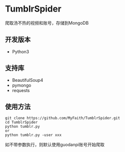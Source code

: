 # TumblrSpider
爬取汤不热的视频和账号，存储到MongoDB
## 开发版本
* Python3

## 支持库
* BeautifulSoup4
* pymongo
* requests

## 使用方法
```
git clone https://github.com/MyFaith/TumblrSpider.git
cd TumblrSpider
python tumblr.py
or
python tumblr.py -user xxx
```

如不带参数执行，则默认使用guodanpi账号开始爬取

